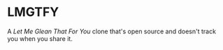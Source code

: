 # LMGTFY

A _Let Me Glean That For You_ clone that's open source and doesn't track you when you share it.
